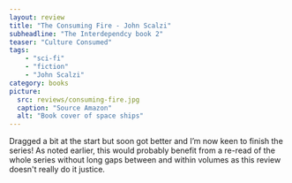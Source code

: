 ```yaml
---
layout: review
title: "The Consuming Fire - John Scalzi"
subheadline: "The Interdependcy book 2"
teaser: "Culture Consumed"
tags:
    - "sci-fi"
    - "fiction"
    - "John Scalzi"
category: books
picture:
  src: reviews/consuming-fire.jpg
  caption: "Source Amazon"
  alt: "Book cover of space ships"
---
```

Dragged a bit at the start but soon got better and I’m now keen to finish the series! As noted earlier, this would probably benefit from a re-read of the whole series 
without long gaps between and within volumes as this review doesn't really do it justice.